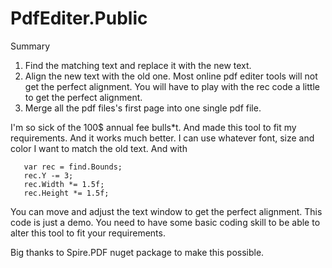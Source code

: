 # PdfEditer.Public
Summary
1. Find the matching text and replace it with the new text.
2. Align the new text with the old one. Most online pdf editer tools will not get the perfect alignment. You will have to play with the rec code a little to get the perfect alignment.
3. Merge all the pdf files's first page into one single pdf file.

I'm so sick of the 100$ annual fee bulls*t. And made this tool to fit my requirements. And it works much better.
I can use whatever font, size and color I want to match the old text. And with 
```
   var rec = find.Bounds;
   rec.Y -= 3;
   rec.Width *= 1.5f;
   rec.Height *= 1.5f;
```
You can move and adjust the text window to get the perfect alignment.
This code is just a demo. You need to have some basic coding skill to be able to alter this tool to fit your requirements.

Big thanks to Spire.PDF nuget package to make this possible.
